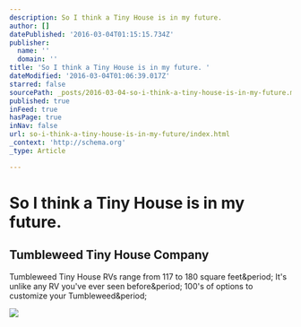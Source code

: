 ```yaml
---
description: So I think a Tiny House is in my future.
author: []
datePublished: '2016-03-04T01:15:15.734Z'
publisher:
  name: ''
  domain: ''
title: 'So I think a Tiny House is in my future. '
dateModified: '2016-03-04T01:06:39.017Z'
starred: false
sourcePath: _posts/2016-03-04-so-i-think-a-tiny-house-is-in-my-future.md
published: true
inFeed: true
hasPage: true
inNav: false
url: so-i-think-a-tiny-house-is-in-my-future/index.html
_context: 'http://schema.org'
_type: Article

---
```

# So I think a Tiny House is in my future. 

<article style=""><h1>Tumbleweed Tiny House Company</h1><p>Tumbleweed Tiny House RVs range from 117 to 180 square feet&amp;period; It's unlike any RV you've ever seen before&amp;period; 100's of options to customize your Tumbleweed&amp;period;</p><img src="https://cdn.shopify.com/s/files/1/0150/9532/files/tw-hp-slide-RV.jpg?14517626074308356419" /></article>